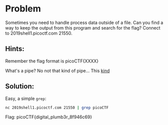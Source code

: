 # Problem
Sometimes you need to handle process data outside of a file. Can you find a way to keep the output from this program and search for the flag? Connect to 2019shell1.picoctf.com 21550.

## Hints:

Remember the flag format is picoCTF{XXXX}

What's a pipe? No not that kind of pipe... This [kind](http://www.linfo.org/pipes.html)

## Solution:

Easy, a simple ```grep```:
```bash
nc 2019shell1.picoctf.com 21550 | grep picoCTF
```

Flag: picoCTF{digital_plumb3r_8f946c69}
